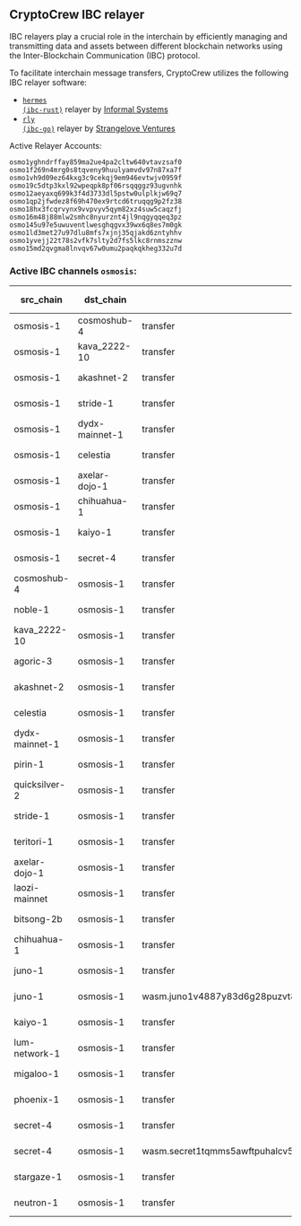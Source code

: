 ## CryptoCrew IBC relayer
IBC relayers play a crucial role in the interchain by efficiently managing and transmitting data and assets between different blockchain networks using the Inter-Blockchain Communication (IBC) protocol.

To facilitate interchain message transfers, CryptoCrew utilizes the following IBC relayer software: 
- <a href="https://github.com/informalsystems/hermes"><code>hermes (ibc-rust)</code></a> relayer by [Informal Systems](https://github.com/informalsystems)
- <a href="https://github.com/cosmos/relayer"><code>rly (ibc-go)</code></a> relayer by [Strangelove Ventures](https://github.com/strangelove-ventures)

Active Relayer Accounts:
```
osmo1yghndrffay859ma2ue4pa2cltw640vtavzsaf0
osmo1f269n4mrg0s8tqveny9huulyamvdv97n87xa7f
osmo1vh9d09ez64kxg3c9cekqj9em946evtwjv0959f
osmo19c5dtp3kxl92wpeqpk8pf06rsqqggz93ugvnhk
osmo12aeyaxq699k3f4d3733dl5pstw0ulplkjw69q7
osmo1qp2jfwdez8f69h470ex9rtcd6truqqg9p2fz38
osmo18hx3fcqrvynx9vvpvyv5qym82xz4suw5caqzfj
osmo16m48j88mlw2smhc8nyurznt4jl9nqgyqqeq3pz
osmo145u97e5uwuventlwesghqgvx39wx6q8es7m0gk
osmo1ld3met27u97dlu8mfs7xjnj35qjakd6zntyhhv
osmo1yvejj22t78s2vfk7slty2d7fs5lkc8rnmszznw
osmo15md2qvgma8lnvqv67w0umu2paqkqkheg332u7d
```

### Active IBC channels `osmosis`:
| src_chain | dst_chain | IBC port | IBC channel |
| --------------- | --------------- | ------------ | ------------------- |
| osmosis-1 | cosmoshub-4 | transfer | channel-0 |
| osmosis-1 | kava_2222-10 | transfer | channel-143 |
| osmosis-1 | akashnet-2 | transfer | channel-1 |
| osmosis-1 | stride-1 | transfer | channel-326 |
| osmosis-1 | dydx-mainnet-1 | transfer | channel-6787 |
| osmosis-1 | celestia | transfer | channel-6994 |
| osmosis-1 | axelar-dojo-1 | transfer | channel-208 |
| osmosis-1 | chihuahua-1 | transfer | channel-113 |
| osmosis-1 | kaiyo-1 | transfer | channel-259 |
| osmosis-1 | secret-4 | transfer | channel-88 |
| cosmoshub-4 | osmosis-1 | transfer | channel-141 |
| noble-1 | osmosis-1 | transfer | channel-1 |
| kava_2222-10 | osmosis-1 | transfer | channel-1 |
| agoric-3 | osmosis-1 | transfer | channel-1 |
| akashnet-2 | osmosis-1 | transfer | channel-9 |
| celestia | osmosis-1 | transfer | channel-2 |
| dydx-mainnet-1 | osmosis-1 | transfer | channel-3 |
| pirin-1 | osmosis-1 | transfer | channel-0 |
| quicksilver-2 | osmosis-1 | transfer | channel-2 |
| stride-1 | osmosis-1 | transfer | channel-5 |
| teritori-1 | osmosis-1 | transfer | channel-0 |
| axelar-dojo-1 | osmosis-1 | transfer | channel-3 |
| laozi-mainnet | osmosis-1 | transfer | channel-83 |
| bitsong-2b | osmosis-1 | transfer | channel-0 |
| chihuahua-1 | osmosis-1 | transfer | channel-7 |
| juno-1 | osmosis-1 | transfer | channel-0 |
| juno-1 | osmosis-1 | wasm.juno1v4887y83d6g28puzvt8cl0f3cdhd3y6y9mpysnsp3k8krdm7l6jqgm0rkn | channel-47 |
| kaiyo-1 | osmosis-1 | transfer | channel-3 |
| lum-network-1 | osmosis-1 | transfer | channel-3 |
| migaloo-1 | osmosis-1 | transfer | channel-5 |
| phoenix-1 | osmosis-1 | transfer | channel-1 |
| secret-4 | osmosis-1 | transfer | channel-1 |
| secret-4 | osmosis-1 | wasm.secret1tqmms5awftpuhalcv5h5mg76fa0tkdz4jv9ex4 | channel-44 |
| stargaze-1 | osmosis-1 | transfer | channel-0 |
| neutron-1 | osmosis-1 | transfer | channel-10 |